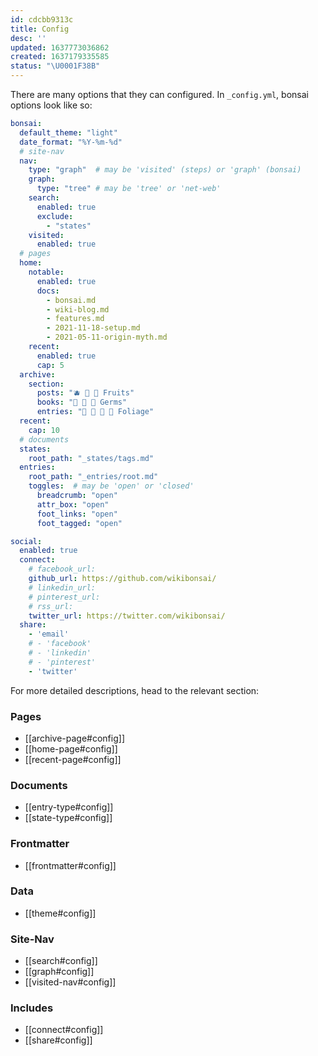 ```yaml
---
id: cdcbb9313c
title: Config
desc: ''
updated: 1637773036862
created: 1637179335585
status: "\U0001F38B"
---
```


There are many options that they can configured. In `_config.yml`, bonsai options look like so:

```yaml
bonsai:
  default_theme: "light"
  date_format: "%Y-%m-%d"
  # site-nav
  nav:
    type: "graph"  # may be 'visited' (steps) or 'graph' (bonsai)
    graph:
      type: "tree" # may be 'tree' or 'net-web'
    search:
      enabled: true
      exclude:
        - "states"
    visited:
      enabled: true
  # pages
  home:
    notable: 
      enabled: true
      docs:
        - bonsai.md
        - wiki-blog.md
        - features.md
        - 2021-11-18-setup.md
        - 2021-05-11-origin-myth.md
    recent: 
      enabled: true
      cap: 5
  archive:
    section:
      posts: "🫐 🥭 🍈 Fruits"
      books: "🌰 🍵 🎍 Germs"
      entries: "🌱 🌿 🎋 🌸 Foliage"
  recent:
    cap: 10 
  # documents
  states:
    root_path: "_states/tags.md"
  entries:
    root_path: "_entries/root.md"  
    toggles:  # may be 'open' or 'closed'
      breadcrumb: "open"
      attr_box: "open"
      foot_links: "open"
      foot_tagged: "open"

social:
  enabled: true
  connect:
    # facebook_url:
    github_url: https://github.com/wikibonsai/
    # linkedin_url:
    # pinterest_url:
    # rss_url:
    twitter_url: https://twitter.com/wikibonsai/
  share:
    - 'email'
    # - 'facebook'
    # - 'linkedin'
    # - 'pinterest'
    - 'twitter'
```

For more detailed descriptions, head to the relevant section:

### Pages
- [[archive-page#config]]
- [[home-page#config]]
- [[recent-page#config]]
### Documents
- [[entry-type#config]]
- [[state-type#config]]
### Frontmatter
- [[frontmatter#config]]
### Data
- [[theme#config]]
### Site-Nav
- [[search#config]]
- [[graph#config]]
- [[visited-nav#config]]
### Includes
- [[connect#config]]
- [[share#config]]
